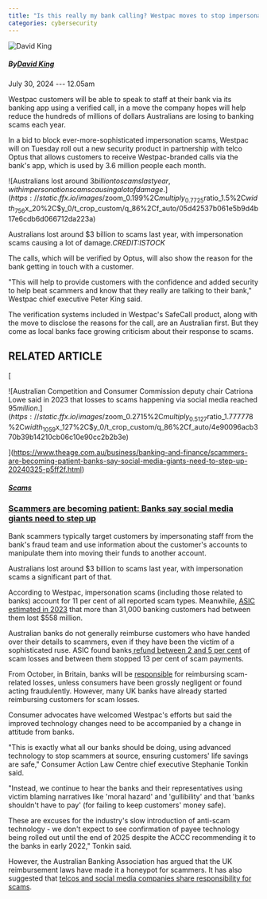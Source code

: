 ```yaml
---
title: "Is this really my bank calling? Westpac moves to stop impersonation scams"  
categories: cybersecurity
---
```



![David King](https://static.ffx.io/images/$width_72%2C$height_72/t_crop_fill/q_86%2Cf_auto/72be35384ba0775c0e2974b45afcc3a9a7031e54)

##### By[David King](https://www.theage.com.au/by/david-king-p4yvvc "Articles by David King")

July 30, 2024 --- 12.05am

Westpac customers will be able to speak to staff at their bank via its banking app using a verified call, in a move the company hopes will help reduce the hundreds of millions of dollars Australians are losing to banking scams each year.

In a bid to block ever-more-sophisticated impersonation scams, Westpac will on Tuesday roll out a new security product in partnership with telco Optus that allows customers to receive Westpac-branded calls via the bank's app, which is used by 3.6 million people each month.

![Australians lost around $3 billion to scams last year, with impersonation scams causing a lot of damage.](https://static.ffx.io/images/$zoom_0.199%2C$multiply_0.7725%2C$ratio_1.5%2C$width_756%2C$x_20%2C$y_0/t_crop_custom/q_86%2Cf_auto/05d42537b061e5b9d4b17e6cdb6d066712da223a)

Australians lost around $3 billion to scams last year, with impersonation scams causing a lot of damage.*CREDIT:ISTOCK*

The calls, which will be verified by Optus, will also show the reason for the bank getting in touch with a customer.

"This will help to provide customers with the confidence and added security to help beat scammers and know that they really are talking to their bank," Westpac chief executive Peter King said.

The verification systems included in Westpac's SafeCall product, along with the move to disclose the reasons for the call, are an Australian first. But they come as local banks face growing criticism about their response to scams.

RELATED ARTICLE
---------------

[

![Australian Competition and Consumer Commission deputy chair Catriona Lowe said in 2023 that losses to scams happening via social media reached $95 million.](https://static.ffx.io/images/$zoom_0.2715%2C$multiply_0.5127%2C$ratio_1.777778%2C$width_1059%2C$x_127%2C$y_0/t_crop_custom/q_86%2Cf_auto/4e90096acb370b39b14210cb06c10e90cc2b2b3e)

](https://www.theage.com.au/business/banking-and-finance/scammers-are-becoming-patient-banks-say-social-media-giants-need-to-step-up-20240325-p5ff2f.html)

##### [Scams](https://www.theage.com.au/topic/scams-61k)

### [Scammers are becoming patient: Banks say social media giants need to step up](https://www.theage.com.au/business/banking-and-finance/scammers-are-becoming-patient-banks-say-social-media-giants-need-to-step-up-20240325-p5ff2f.html)

Bank scammers typically target customers by impersonating staff from the bank's fraud team and use information about the customer's accounts to manipulate them into moving their funds to another account.

Australians lost around $3 billion to scams last year, with impersonation scams a significant part of that.

According to Westpac, impersonation scams (including those related to banks) account for 11 per cent of all reported scam types. Meanwhile, [ASIC estimated in 2023](https://asic.gov.au/regulatory-resources/find-a-document/reports/rep-761-scam-prevention-detection-and-response-by-the-four-major-banks/) that more than 31,000 banking customers had between them lost $558 million.

Australian banks do not generally reimburse customers who have handed over their details to scammers, even if they have been the victim of a sophisticated ruse. ASIC found banks[ refund between 2 and 5 per cent](https://www.theage.com.au/business/consumer-affairs/did-your-husband-do-it-97-000-scam-victim-shocked-at-bank-question-20230419-p5d1nz.html) of scam losses and between them stopped 13 per cent of scam payments.

From October, in Britain, banks will be [responsible](https://www.psr.org.uk/media/kwlgyzti/ps23-4-app-scams-policy-statement-dec-2023.pdf) for reimbursing scam-related losses, unless consumers have been grossly negligent or found acting fraudulently. However, many UK banks have already started reimbursing customers for scam losses.

Consumer advocates have welcomed Westpac's efforts but said the improved technology changes need to be accompanied by a change in attitude from banks.

"This is exactly what all our banks should be doing, using advanced technology to stop scammers at source, ensuring customers' life savings are safe," Consumer Action Law Centre chief executive Stephanie Tonkin said.

"Instead, we continue to hear the banks and their representatives using victim blaming narratives like 'moral hazard' and 'gullibility' and that 'banks shouldn't have to pay' (for failing to keep customers' money safe).

These are excuses for the industry's slow introduction of anti-scam technology - we don't expect to see confirmation of payee technology being rolled out until the end of 2025 despite the ACCC recommending it to the banks in early 2022," Tonkin said.

However, the Australian Banking Association has argued that the UK reimbursement laws have made it a honeypot for scammers. It has also suggested that [telcos and social media companies share responsibility for scams](https://www.ausbanking.org.au/anna-bligh-interview-on-the-project/).